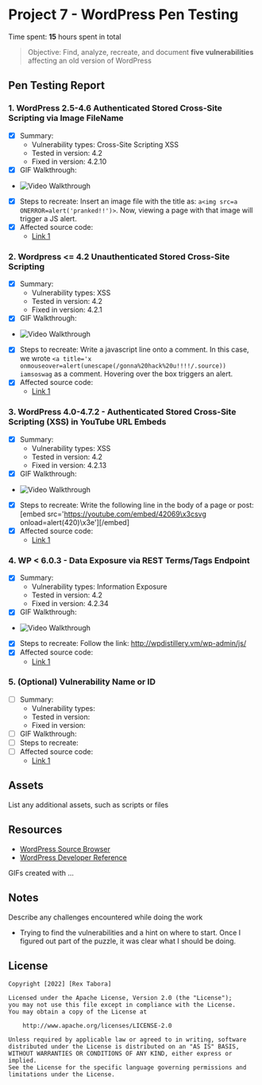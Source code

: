 # Project 7 - WordPress Pen Testing

Time spent: **15** hours spent in total

> Objective: Find, analyze, recreate, and document **five vulnerabilities** affecting an old version of WordPress

## Pen Testing Report

### 1. WordPress 2.5-4.6 Authenticated Stored Cross-Site Scripting via Image FileName

- [X] Summary: 
  - Vulnerability types: Cross-Site Scripting XSS
  - Tested in version: 4.2
  - Fixed in version: 4.2.10
- [X] GIF Walkthrough:
- <img src='https://i.imgur.com/8oELbWd.gif' title='Video Walkthrough' width='' alt='Video Walkthrough' />
- [X] Steps to recreate: Insert an image file with the title as: ```a<img src=a ONERROR=alert('pranked!!')>```. Now, viewing a page with that image will trigger a JS alert.
- [X] Affected source code:
  - [Link 1](https://core.trac.wordpress.org/browser/tags/4.2.2/src/wp-admin/includes/media.php)
  
### 2. Wordpress <= 4.2 Unauthenticated Stored Cross-Site Scripting

- [X] Summary:
  - Vulnerability types: XSS
  - Tested in version: 4.2
  - Fixed in version: 4.2.1
- [X] GIF Walkthrough:
- <img src='https://i.imgur.com/Aaie6Bl.gif' title='Video Walkthrough' width='' alt='Video Walkthrough' />
- [X] Steps to recreate: Write a javascript line onto a comment. In this case, we wrote ```<a title='x onmouseover=alert(unescape(/gonna%20hack%20u!!!!/.source)) iamsoswag``` as a comment. Hovering over the box triggers an alert.
- [X] Affected source code:
  - [Link 1](https://core.trac.wordpress.org/browser/tags/4.2/src/wp-includes/wp-db.php)

### 3. WordPress 4.0-4.7.2 - Authenticated Stored Cross-Site Scripting (XSS) in YouTube URL Embeds

- [X] Summary: 
  - Vulnerability types: XSS
  - Tested in version: 4.2
  - Fixed in version: 4.2.13
- [X] GIF Walkthrough:
- <img src='https://i.imgur.com/7ZHZazd.gif' title='Video Walkthrough' width='' alt='Video Walkthrough' />
- [X] Steps to recreate: Write the following line in the body of a page or post: [embed src='https://youtube.com/embed/42069\x3csvg onload=alert(420)\x3e'][/embed]
- [X] Affected source code:
  - [Link 1](https://core.trac.wordpress.org/browser/tags/4.2/src/wp-includes/media.php)

### 4. WP < 6.0.3 - Data Exposure via REST Terms/Tags Endpoint

- [X] Summary: 
  - Vulnerability types: Information Exposure
  - Tested in version: 4.2
  - Fixed in version: 4.2.34
- [X] GIF Walkthrough:
- <img src='https://i.imgur.com/Zgt0wT1.gif' title='Video Walkthrough' width='' alt='Video Walkthrough' />
- [X] Steps to recreate: Follow the link: http://wpdistillery.vm/wp-admin/js/  
- [X] Affected source code:
  - [Link 1](https://github.com/WordPress/wordpress-develop/commit/ebaac57a9ac0174485c65de3d32ea56de2330d8e)

### 5. (Optional) Vulnerability Name or ID

- [ ] Summary: 
  - Vulnerability types:
  - Tested in version:
  - Fixed in version: 
- [ ] GIF Walkthrough:
- [ ] Steps to recreate: 
- [ ] Affected source code:
  - [Link 1](https://core.trac.wordpress.org/browser/tags/version/src/source_file.php) 

## Assets

List any additional assets, such as scripts or files

## Resources

- [WordPress Source Browser](https://core.trac.wordpress.org/browser/)
- [WordPress Developer Reference](https://developer.wordpress.org/reference/)

GIFs created with  ...
<!-- Recommended GIF Tools:
[Kap](https://getkap.co/) for macOS
[ScreenToGif](https://www.screentogif.com/) for Windows
[peek](https://github.com/phw/peek) for Linux. -->

## Notes

Describe any challenges encountered while doing the work
- Trying to find the vulnerabilities and a hint on where to start. Once I figured out part of the puzzle, it was clear what I should be doing.

## License

    Copyright [2022] [Rex Tabora]

    Licensed under the Apache License, Version 2.0 (the "License");
    you may not use this file except in compliance with the License.
    You may obtain a copy of the License at

        http://www.apache.org/licenses/LICENSE-2.0

    Unless required by applicable law or agreed to in writing, software
    distributed under the License is distributed on an "AS IS" BASIS,
    WITHOUT WARRANTIES OR CONDITIONS OF ANY KIND, either express or implied.
    See the License for the specific language governing permissions and
    limitations under the License.

